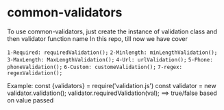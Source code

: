 # common-validators
To use common-validators, just create the instance of validation class and then validator function name
In this repo, till now we have cover

``
  1-Required: requiredValidation();
  ``
  ``
  2-Minlength: minLengthValidation();
  ``
  ``
    3-MaxLength: MaxLengthValidation();
   ``
   ``
     4-Url: urlValidation();
  ``
  ``
  5-Phone: phoneValidation();
  ``
  ``
  6-Custom: customeValidation();
  ``
  ``
  7-regex: regexValidation();
  ``
  
Example:
  const {validators} = require('validation.js')
  const validator = new validator.validation();
  validator.requiredValidation(val); ==> true/false based on value passed
  
